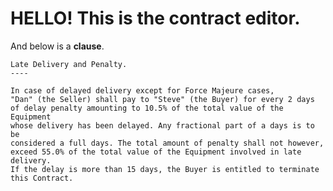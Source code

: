 # HELLO! This is the contract editor. 

And below is a **clause**.

``` <clause name="87721b95-7e43-4441-82c7-b4d4db207e6f">
Late Delivery and Penalty.
----

In case of delayed delivery except for Force Majeure cases,
"Dan" (the Seller) shall pay to "Steve" (the Buyer) for every 2 days
of delay penalty amounting to 10.5% of the total value of the Equipment
whose delivery has been delayed. Any fractional part of a days is to be
considered a full days. The total amount of penalty shall not however,
exceed 55.0% of the total value of the Equipment involved in late delivery.
If the delay is more than 15 days, the Buyer is entitled to terminate this Contract.
```